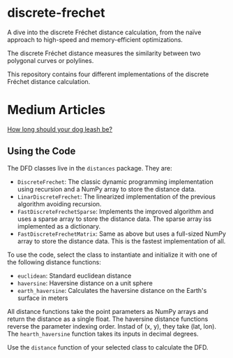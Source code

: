 # discrete-frechet

A dive into the discrete Fréchet distance calculation, from the naïve
approach to high-speed and memory-efficient optimizations.

The discrete Fréchet distance measures the similarity between two 
polygonal curves or polylines. 

This repository contains four different implementations of the 
discrete Fréchet distance calculation.

# Medium Articles

[How long should your dog leash be?](https://medium.com/tblx-insider/how-long-should-your-dog-leash-be-ba5a4e6891fc)


## Using the Code
The DFD classes live in the `distances` package. They are:
- `DiscreteFrechet`: The classic dynamic programming implementation
using recursion and a NumPy array to store the distance data.
- `LinarDiscreteFrechet`: The linearized implementation of the
previous algorithm avoiding recursion.
- `FastDiscreteFrechetSparse`: Implements the improved algorithm
and uses a sparse array to store the distance data. The sparse
array iss implemented as a dictionary.
- `FastDiscreteFrechetMatrix`: Same as above but uses a full-sized
NumPy array to store the distance data. This is the fastest 
implementation of all.

To use the code, select the class to instantiate and initialize it 
with one of the following distance functions:
- `euclidean`: Standard euclidean distance
- `haversine`: Haversine distance on a unit sphere
- `earth_haversine`: Calculates the haversine distance on the
Earth's surface in meters

All distance functions take the point parameters as NumPy arrays
and return the distance as a single float. The haversine distance
functions reverse the parameter indexing order. Instad of (x, y), 
they take (lat, lon). The `hearth_haversine` function takes its
inputs in decimal degrees.

Use the `distance` function of your selected class to calculate
the DFD.
